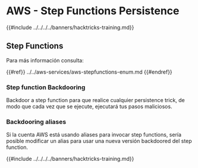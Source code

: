 # AWS - Step Functions Persistence

{{#include ../../../../banners/hacktricks-training.md}}

## Step Functions

Para más información consulta:

{{#ref}}
../../aws-services/aws-stepfunctions-enum.md
{{#endref}}

### Step function Backdooring

Backdoor a step function para que realice cualquier persistence trick, de modo que cada vez que se ejecute, ejecutará tus pasos maliciosos.

### Backdooring aliases

Si la cuenta AWS está usando aliases para invocar step functions, sería posible modificar un alias para usar una nueva versión backdoored del step function.

{{#include ../../../../banners/hacktricks-training.md}}
